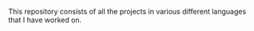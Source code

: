 This repository consists of all the projects in various different languages that I have worked on. 
